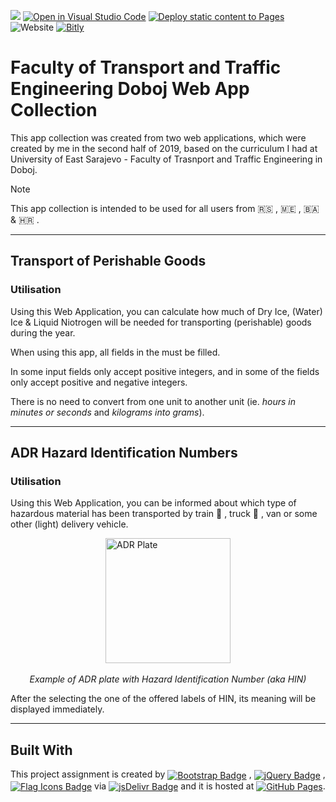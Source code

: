 [![](https://data.jsdelivr.com/v1/package/gh/BaleshSrle/SFDobojWebAppCollection/badge?style=rounded)](https://www.jsdelivr.com/package/gh/BaleshSrle/SFDobojWebAppCollection)
[![Open in Visual Studio Code](https://img.shields.io/badge/Open_in_Visual_Studio_Code-007acc)](https://github.dev/BaleshSrle/SFDobojWebAppCollection)
[![Deploy static content to Pages](https://github.com/BaleshSrle/SFDobojWebAppCollection/actions/workflows/static.yml/badge.svg?branch=main)](https://github.com/BaleshSrle/SFDobojWebAppCollection/actions/workflows/static.yml)
![Website](https://img.shields.io/website?url=https%3A%2F%2Fbaleshsrle.github.io%2FSFDobojWebAppCollection%2F&logo=bootstrap&logoColor=white&labelColor=7952B3)
[![Bitly](https://img.shields.io/badge/Bitly-ee6123?&logo=bitly&logoColor=white&labelColor=555555)](https://bit.ly/4cuU243)

# Faculty of Transport and Traffic Engineering Doboj Web App Collection

This app collection was created from two web applications, which were created by me in the second half of 2019, based on the curriculum I had at University of East Sarajevo - Faculty of Trasnport and Traffic Engineering in Doboj.

> [!NOTE]
> This app collection is intended to be used for all users from :serbia: , :montenegro: , :bosnia_herzegovina: & :croatia: .

---

## Transport of Perishable Goods

### Utilisation

Using this Web Application, you can calculate how much of Dry Ice, (Water) Ice & Liquid Niotrogen will be needed for transporting (perishable) goods during the year.

When using this app, all fields in the must be filled.

In some input fields only accept positive integers, and in some of the fields only accept positive and negative integers.

There is no need to convert from one unit to another unit (ie. *hours in minutes or seconds* and *kilograms into grams*).

---

## ADR Hazard Identification Numbers

### Utilisation

Using this Web Application, you can be informed about which type of hazardous material has been transported by train :train2: , truck :truck: , van or some other (light) delivery vehicle.

<img src="https://api.inpart24.com/uploads/yoofp01b.nze_adr-plate.jpg" alt="ADR Plate" style="display: block; margin: auto; height: 200px;"><br><em style="display: block; margin: auto; text-align: center;">Example of ADR plate with Hazard Identification Number (aka HIN)</em>

After the selecting the one of the offered labels of HIN, its meaning will be displayed immediately.

---

## Built With

This project assignment is created by [<img src="https://img.shields.io/github/v/release/twbs/bootstrap?filter=v4.*&logo=bootstrap&logoColor=white&label=Bootstrap&color=7952b3" alt="Bootstrap Badge" style="vertical-align: middle;">](https://github.com/twbs/bootstrap) , [<img src="https://img.shields.io/github/v/release/jquery/jquery?filter=3.*&logo=jquery&logoColor=white&label=jQuery&color=0769ad" alt="jQuery Badge" style="vertical-align: middle;">](https://github.com/jquery/jquery) , [<img src="https://img.shields.io/github/v/release/lipis/flag-icons?label=flag-icons" alt="Flag Icons Badge" style="vertical-align: middle;">](https://github.com/lipis/flag-icons)
 via [<img src="https://img.shields.io/badge/jsDelivr-e84d3d?logo=jsdelivr&logoColor=white&labelColor=555555" alt="jsDelivr Badge" style="vertical-align: middle;">](https://github.com/jsdelivr/jsdelivr) and it is hosted at [<img src="https://img.shields.io/badge/by%20GitHub-181717?logo=githubpages&logoColor=white&logoSize=auto&labelColor=222222" alt="GitHub Pages" style="vertical-align: middle;">](https://github.com/pages).
